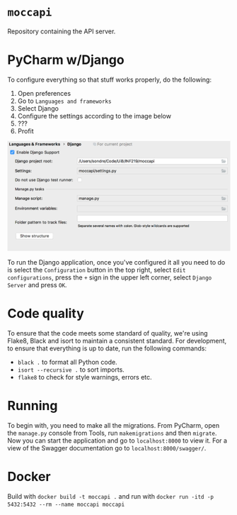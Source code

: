 # `moccapi`

Repository containing the API server.

# PyCharm w/Django

To configure everything so that stuff works properly, do the following: 

1. Open preferences
2. Go to `Languages and frameworks`
3. Select Django
4. Configure the settings according to the image below
5. ???
6. Profit

![settings](settings.png)

To run the Django application, once you've configured it all you need to do is
select the `Configuration` button in the top right, select `Edit
configurations`, press the `+` sign in the upper left corner, select `Django
Server` and press `OK`. 

# Code quality

To ensure that the code meets some standard of quality, we're using Flake8,
Black and isort to maintain a consistent standard. For development, to ensure
that everything is up to date, run the following commands:

- `black .` to format all Python code.
- `isort --recursive .` to sort imports.
- `flake8` to check for style warnings, errors etc.

# Running

To begin with, you need to make all the migrations. From PyCharm, open the
`manage.py` console from Tools, run `makemigrations` and then `migrate`. Now you
can start the application and go to `localhost:8000` to view it. For a view of
the Swagger documentation go to `localhost:8000/swagger/`.

# Docker

Build with `docker build -t moccapi .` and run with `docker run -itd -p
5432:5432 --rm --name moccapi moccapi`
